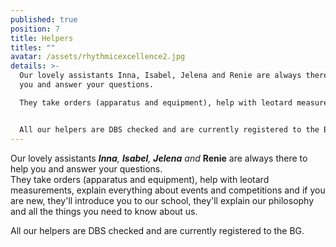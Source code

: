 ```yaml
---
published: true
position: 7
title: Helpers
titles: ""
avatar: /assets/rhythmicexcellence2.jpg
details: >-
  Our lovely assistants Inna, Isabel, Jelena and Renie are always there to help
  you and answer your questions.

  They take orders (apparatus and equipment), help with leotard measurements, explain everything about events and competitions and if you are new, they'll introduce you to our school, they'll explain our philosophy and all the things you need to know about us.


  All our helpers are DBS checked and are currently registered to the BG.
---
```

Our lovely assistants _**Inna**, **Isabel**, **Jelena** and_ **Renie** are always there to help you and answer your questions.\
They take orders (apparatus and equipment), help with leotard measurements, explain everything about events and competitions and if you are new, they'll introduce you to our school, they'll explain our philosophy and all the things you need to know about us.

All our helpers are DBS checked and are currently registered to the BG.
